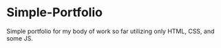 # Simple-Portfolio
 Simple portfolio for my body of work so far utilizing only HTML, CSS, and some JS.

